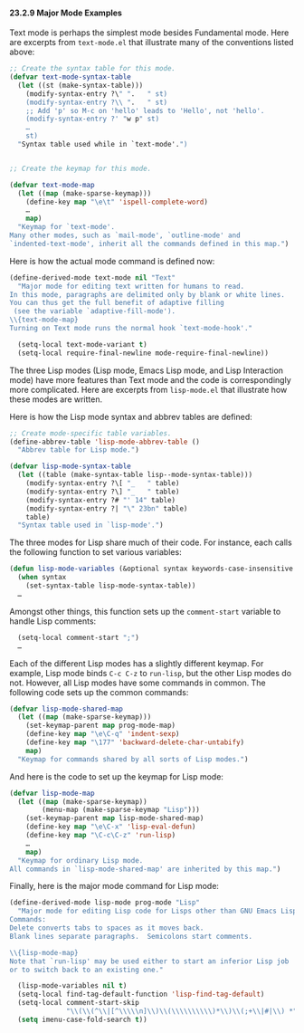 

#### 23.2.9 Major Mode Examples

Text mode is perhaps the simplest mode besides Fundamental mode. Here are excerpts from `text-mode.el` that illustrate many of the conventions listed above:

```lisp
;; Create the syntax table for this mode.
(defvar text-mode-syntax-table
  (let ((st (make-syntax-table)))
    (modify-syntax-entry ?\" ".   " st)
    (modify-syntax-entry ?\\ ".   " st)
    ;; Add 'p' so M-c on 'hello' leads to 'Hello', not 'hello'.
    (modify-syntax-entry ?' "w p" st)
    …
    st)
  "Syntax table used while in `text-mode'.")
```

```lisp

;; Create the keymap for this mode.
```

```lisp
(defvar text-mode-map
  (let ((map (make-sparse-keymap)))
    (define-key map "\e\t" 'ispell-complete-word)
    …
    map)
  "Keymap for `text-mode'.
Many other modes, such as `mail-mode', `outline-mode' and
`indented-text-mode', inherit all the commands defined in this map.")
```

Here is how the actual mode command is defined now:

```lisp
(define-derived-mode text-mode nil "Text"
  "Major mode for editing text written for humans to read.
In this mode, paragraphs are delimited only by blank or white lines.
You can thus get the full benefit of adaptive filling
 (see the variable `adaptive-fill-mode').
\\{text-mode-map}
Turning on Text mode runs the normal hook `text-mode-hook'."
```

```lisp
  (setq-local text-mode-variant t)
  (setq-local require-final-newline mode-require-final-newline))
```

The three Lisp modes (Lisp mode, Emacs Lisp mode, and Lisp Interaction mode) have more features than Text mode and the code is correspondingly more complicated. Here are excerpts from `lisp-mode.el` that illustrate how these modes are written.

Here is how the Lisp mode syntax and abbrev tables are defined:

```lisp
;; Create mode-specific table variables.
(define-abbrev-table 'lisp-mode-abbrev-table ()
  "Abbrev table for Lisp mode.")

(defvar lisp-mode-syntax-table
  (let ((table (make-syntax-table lisp--mode-syntax-table)))
    (modify-syntax-entry ?\[ "_   " table)
    (modify-syntax-entry ?\] "_   " table)
    (modify-syntax-entry ?# "' 14" table)
    (modify-syntax-entry ?| "\" 23bn" table)
    table)
  "Syntax table used in `lisp-mode'.")
```

The three modes for Lisp share much of their code. For instance, each calls the following function to set various variables:

```lisp
(defun lisp-mode-variables (&optional syntax keywords-case-insensitive elisp)
  (when syntax
    (set-syntax-table lisp-mode-syntax-table))
  …
```

Amongst other things, this function sets up the `comment-start` variable to handle Lisp comments:

```lisp
  (setq-local comment-start ";")
  …
```

Each of the different Lisp modes has a slightly different keymap. For example, Lisp mode binds `C-c C-z` to `run-lisp`, but the other Lisp modes do not. However, all Lisp modes have some commands in common. The following code sets up the common commands:

```lisp
(defvar lisp-mode-shared-map
  (let ((map (make-sparse-keymap)))
    (set-keymap-parent map prog-mode-map)
    (define-key map "\e\C-q" 'indent-sexp)
    (define-key map "\177" 'backward-delete-char-untabify)
    map)
  "Keymap for commands shared by all sorts of Lisp modes.")
```

And here is the code to set up the keymap for Lisp mode:

```lisp
(defvar lisp-mode-map
  (let ((map (make-sparse-keymap))
        (menu-map (make-sparse-keymap "Lisp")))
    (set-keymap-parent map lisp-mode-shared-map)
    (define-key map "\e\C-x" 'lisp-eval-defun)
    (define-key map "\C-c\C-z" 'run-lisp)
    …
    map)
  "Keymap for ordinary Lisp mode.
All commands in `lisp-mode-shared-map' are inherited by this map.")
```

Finally, here is the major mode command for Lisp mode:

```lisp
(define-derived-mode lisp-mode prog-mode "Lisp"
  "Major mode for editing Lisp code for Lisps other than GNU Emacs Lisp.
Commands:
Delete converts tabs to spaces as it moves back.
Blank lines separate paragraphs.  Semicolons start comments.

\\{lisp-mode-map}
Note that `run-lisp' may be used either to start an inferior Lisp job
or to switch back to an existing one."
```

```lisp
  (lisp-mode-variables nil t)
  (setq-local find-tag-default-function 'lisp-find-tag-default)
  (setq-local comment-start-skip
              "\\(\\(^\\|[^\\\\\n]\\)\\(\\\\\\\\\\)*\\)\\(;+\\|#|\\) *")
  (setq imenu-case-fold-search t))
```
